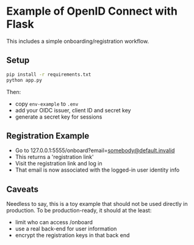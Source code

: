 # Example of OpenID Connect with Flask

This includes a simple onboarding/registration workflow.

## Setup

```bash
pip install -r requirements.txt
python app.py
```

Then:

* copy `env-example` to `.env`
* add your OIDC issuer, client ID and secret key
* generate a secret key for sessions

## Registration Example

* Go to 127.0.0.1:5555/onboard?email=somebody@default.invalid
* This returns a 'registration link'
* Visit the registration link and log in
* That email is now associated with the logged-in user identity info

## Caveats

Needless to say, this is a toy example that should not be used directly in
production. To be production-ready, it should at the least:

* limit who can access /onboard
* use a real back-end for user information
* encrypt the registration keys in that back end
